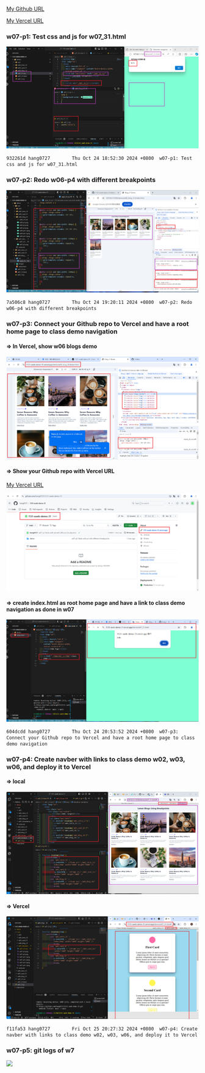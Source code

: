 [My Github URL](https://github.com/hang0727/1131-sweb-demo-31.git)

[My Vercel URL](https://1131-sweb-demo-31.vercel.app/)

### w07-p1: Test css and js for w07_31.html

![](w07-p1.png)

```
932261d hang0727        Thu Oct 24 18:52:30 2024 +0800  w07-p1: Test css and js for w07_31.html
```

### w07-p2: Redo w06-p4 with different breakpoints

![](w07-p2.png)

```
7a506c8 hang0727        Thu Oct 24 19:20:11 2024 +0800  w07-p2: Redo w06-p4 with different breakpoints
```

### w07-p3: Connect your Github repo to Vercel and have a root home page to class demo navigation

#### => In Vercel, show w06 blogs demo

![](w07-p3-1.png)

#### => Show your Github repo with Vercel URL

[My Vercel URL](https://1131-sweb-demo-31.vercel.app/)

![](w07-p3-2.png)

#### => create index.html as root home page and have a link to class demo navigation as done in w07

![](w07-p3-3.png)

```
604dcdd hang0727        Thu Oct 24 20:53:52 2024 +0800  w07-p3: Connect your Github repo to Vercel and have a root home page to class demo navigation
```

### w07-p4: Create navber with links to class demo w02, w03, w06, and deploy it to Vercel

#### => local

![](w07-p4-1.png)

#### => Vercel

![](w07-p4-2.png)

```
f11fa53 hang0727        Fri Oct 25 20:27:32 2024 +0800  w07-p4: Create navber with links to class demo w02, w03, w06, and deploy it to Vercel
```

### w07-p5: git logs of w7

![](w07-logs.png)